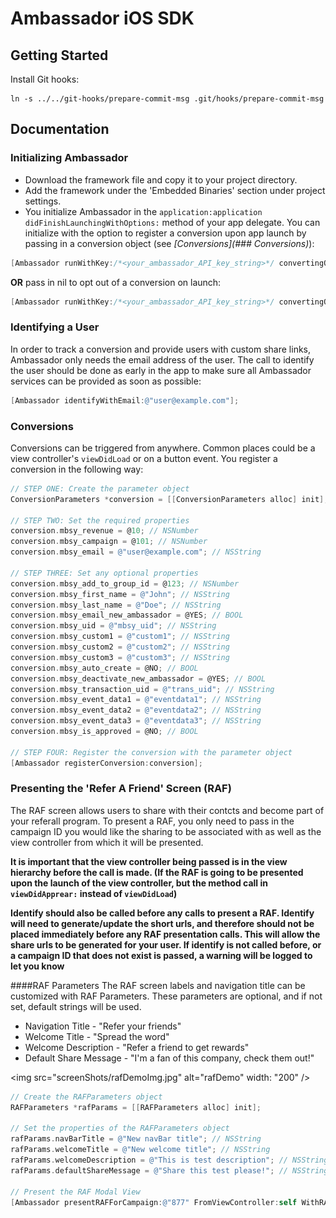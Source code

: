 # Ambassador iOS SDK

## Getting Started
Install Git hooks:
```
ln -s ../../git-hooks/prepare-commit-msg .git/hooks/prepare-commit-msg
```

## Documentation
### Initializing Ambassador
* Download the framework file and copy it to your project directory.
* Add the framework under the 'Embedded Binaries' section under project settings.
* You initialize Ambassador in the ```application:application didFinishLaunchingWithOptions:``` method of your app delegate. You can initialize with the option to register a conversion upon app launch by passing in a conversion object (see *[Conversions](### Conversions)*):
```objective-c
[Ambassador runWithKey:/*<your_ambassador_API_key_string>*/ convertingOnLaunch:<your_conversion_parameters_object>];
```
**OR** pass in nil to opt out of a conversion on launch:
```objective-c
[Ambassador runWithKey:/*<your_ambassador_API_key_string>*/ convertingOnLaunch:nil];
```

### Identifying a User
In order to track a conversion and provide users with custom share links, Ambassador only needs the email address of the user. The call to identify the user should be done as early in the app to make sure all Ambassador services can be provided as soon as possible:
```objective-c
[Ambassador identifyWithEmail:@"user@example.com"];
```

### Conversions
Conversions can be triggered from anywhere. Common places could be a view controller's ```viewDidLoad``` or on a button event. You register a conversion in the following way:
```objective-c
// STEP ONE: Create the parameter object
ConversionParameters *conversion = [[ConversionParameters alloc] init];

// STEP TWO: Set the required properties
conversion.mbsy_revenue = @10; // NSNumber
conversion.mbsy_campaign = @101; // NSNumber
conversion.mbsy_email = @"user@example.com"; // NSString

// STEP THREE: Set any optional properties
conversion.mbsy_add_to_group_id = @123; // NSNumber
conversion.mbsy_first_name = @"John"; // NSString
conversion.mbsy_last_name = @"Doe"; // NSString
conversion.mbsy_email_new_ambassador = @YES; // BOOL
conversion.mbsy_uid = @"mbsy_uid"; // NSString
conversion.mbsy_custom1 = @"custom1"; // NSString
conversion.mbsy_custom2 = @"custom2"; // NSString
conversion.mbsy_custom3 = @"custom3"; // NSString
conversion.mbsy_auto_create = @NO; // BOOL
conversion.mbsy_deactivate_new_ambassador = @YES; // BOOL
conversion.mbsy_transaction_uid = @"trans_uid"; // NSString
conversion.mbsy_event_data1 = @"eventdata1"; // NSString
conversion.mbsy_event_data2 = @"eventdata2"; // NSString
conversion.mbsy_event_data3 = @"eventdata3"; // NSString
conversion.mbsy_is_approved = @NO; // BOOL

// STEP FOUR: Register the conversion with the parameter object
[Ambassador registerConversion:conversion];
```
### Presenting the 'Refer A Friend' Screen (RAF)
The RAF screen allows users to share with their contcts and become part of your referall program.
To present a RAF, you only need to pass in the campaign ID you would like the sharing to be associated with as well as the view controller from which it will be presented.

**It is important that the view controller being passed is in the view hierarchy before the call is made. (If the RAF is going to be presented upon the launch of the view controller, but the method call in ```viewDidApprear:``` instead of ```viewDidLoad```)**

**Identify should also be called before any calls to present a RAF. Identify will need to generate/update the short urls, and therefore should not be placed immediately before any RAF presentation calls.  This will allow the share urls to be generated for your user. If identify is not called before, or a campaign ID that does not exist is passed, a warning will be logged to let you know**

####RAF Parameters
The RAF screen labels and navigation title can be customized with RAF Parameters.  These parameters are optional, and if not set, default strings will be used.

* Navigation Title - "Refer your friends"
* Welcome Title - "Spread the word"
* Welcome Description - "Refer a friend to get rewards"
* Default Share Message - "I'm a fan of this company, check them out!"

<img src="screenShots/rafDemoImg.jpg" alt="rafDemo" width: "200" />

```objective-c  
// Create the RAFParameters object
RAFParameters *rafParams = [[RAFParameters alloc] init];

// Set the properties of the RAFParameters object
rafParams.navBarTitle = @"New navBar title"; // NSString
rafParams.welcomeTitle = @"New welcome title"; // NSString
rafParams.welcomeDescription = @"This is test description"; // NSString
rafParams.defaultShareMessage = @"Share this test please!"; // NSString

// Present the RAF Modal View
[Ambassador presentRAFForCampaign:@"877" FromViewController:self WithRAFParameters:rafParams];
```
